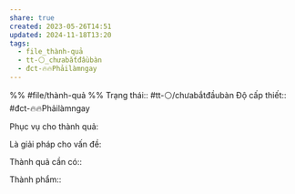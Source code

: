 ```yaml
---
share: true
created: 2023-05-26T14:51
updated: 2024-11-18T13:20
tags:
  - file_thành-quả
  - tt-⚪_chưabắtđầubàn
  - đct-🔥🔥Phảilàmngay
---
```

%%
#file/thành-quả
%%
Trạng thái:: #tt-⚪/chưabắtđầubàn
Độ cấp thiết:: #đct-🔥🔥Phảilàmngay

Phục vụ cho thành quả:


Là giải pháp cho vấn đề:


Thành quả cần có:: 

Thành phẩm::
